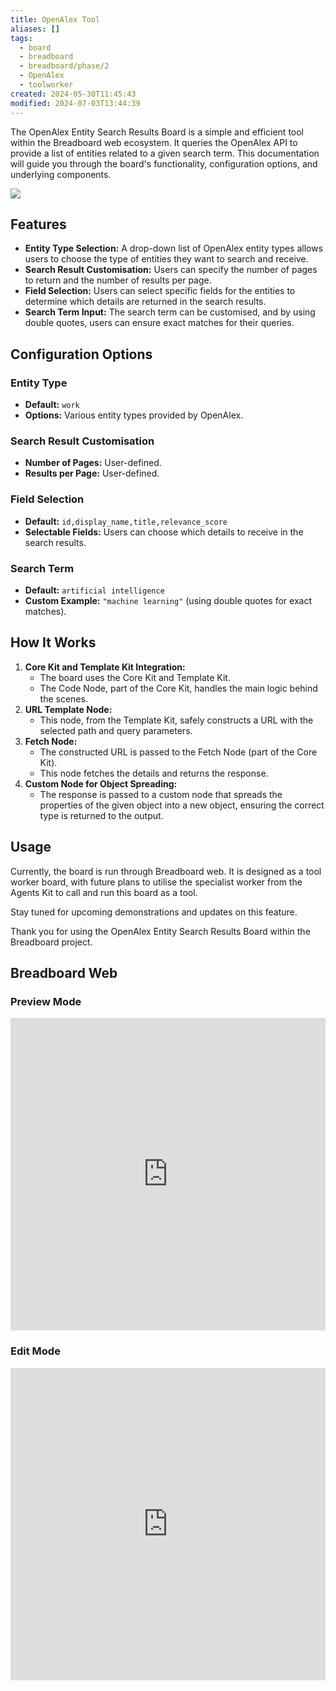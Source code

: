 ```yaml
---
title: OpenAlex Tool
aliases: []
tags:
  - board
  - breadboard
  - breadboard/phase/2
  - OpenAlex
  - toolworker
created: 2024-05-30T11:45:43
modified: 2024-07-03T13:44:39
---
```


The OpenAlex Entity Search Results Board is a simple and efficient tool within the Breadboard web ecosystem. It queries the OpenAlex API to provide a list of entities related to a given search term. This documentation will guide you through the board's functionality, configuration options, and underlying components.

![](https://youtu.be/HXbsFOdww-I)

## Features

- **Entity Type Selection:** A drop-down list of OpenAlex entity types allows users to choose the type of entities they want to search and receive.
- **Search Result Customisation:** Users can specify the number of pages to return and the number of results per page.
- **Field Selection:** Users can select specific fields for the entities to determine which details are returned in the search results.
- **Search Term Input:** The search term can be customised, and by using double quotes, users can ensure exact matches for their queries.

## Configuration Options

### Entity Type

- **Default:** `work`
- **Options:** Various entity types provided by OpenAlex.

### Search Result Customisation

- **Number of Pages:** User-defined.
- **Results per Page:** User-defined.

### Field Selection

- **Default:** `id,display_name,title,relevance_score`
- **Selectable Fields:** Users can choose which details to receive in the search results.

### Search Term

- **Default:** `artificial intelligence`
- **Custom Example:** `"machine learning"` (using double quotes for exact matches).

## How It Works

1. **Core Kit and Template Kit Integration:**
   - The board uses the Core Kit and Template Kit.
   - The Code Node, part of the Core Kit, handles the main logic behind the scenes.
2. **URL Template Node:**
   - This node, from the Template Kit, safely constructs a URL with the selected path and query parameters.
3. **Fetch Node:**
   - The constructed URL is passed to the Fetch Node (part of the Core Kit).
   - This node fetches the details and returns the response.
4. **Custom Node for Object Spreading:**
   - The response is passed to a custom node that spreads the properties of the given object into a new object, ensuring the correct type is returned to the output.

## Usage

Currently, the board is run through Breadboard web. It is designed as a tool worker board, with future plans to utilise the specialist worker from the Agents Kit to call and run this board as a tool.

Stay tuned for upcoming demonstrations and updates on this feature.

Thank you for using the OpenAlex Entity Search Results Board within the Breadboard project.

## Breadboard Web

### Preview Mode

<iframe src="https://breadboard-ai.web.app/?board=https://raw.githubusercontent.com/breadboard-ai/breadboard/main/packages/visual-editor/public/example-boards/playground/open-alex-entity-search-list.json&embed" style="width: 100%; height: 500px; border: 0;"></iframe>

### Edit Mode

<iframe src="https://breadboard-ai.web.app/?board=https://raw.githubusercontent.com/breadboard-ai/breadboard/main/packages/visual-editor/public/example-boards/playground/open-alex-entity-search-list.json&embed&edit" style="width: 100%; height: 500px; border: 0;"></iframe>
